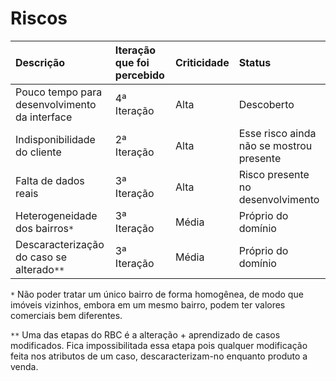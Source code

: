 # Riscos #

| **Descrição** | **Iteração que foi percebido** | **Criticidade** | **Status** |
|:----------------|:---------------------------------|:----------------|:-----------|
| Pouco tempo para desenvolvimento da interface | 4ª Iteração | Alta | Descoberto |
| Indisponibilidade do cliente | 2ª Iteração | Alta | Esse risco ainda não se mostrou presente |
| Falta de dados reais | 3ª Iteração | Alta | Risco presente no desenvolvimento |
| Heterogeneidade dos bairros`*` | 3ª Iteração | Média | Próprio do domínio |
| Descaracterização do caso se alterado`**` | 3ª Iteração | Média | Próprio do domínio |

`*` Não poder tratar um único bairro de forma homogênea, de modo que imóveis vizinhos, embora em um mesmo bairro, podem ter valores comerciais bem diferentes.

`**` Uma das etapas do RBC é a alteração + aprendizado de casos modificados. Fica impossibilitada essa etapa pois qualquer modificação feita nos atributos de um caso, descaracterizam-no enquanto produto a venda.